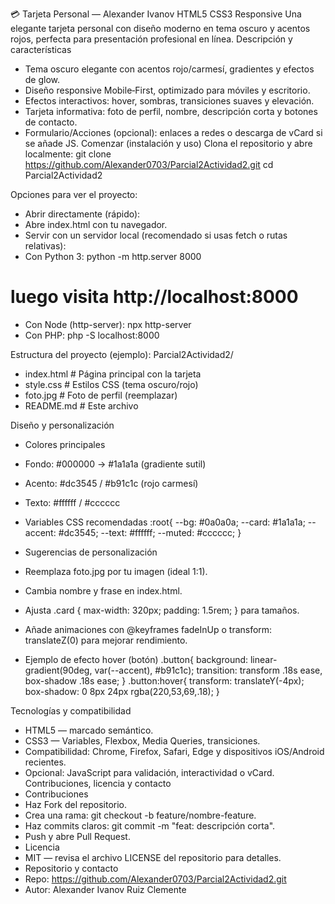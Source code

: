 💳 Tarjeta Personal — Alexander Ivanov
HTML5
CSS3
Responsive
Una elegante tarjeta personal con diseño moderno en tema oscuro y acentos rojos, perfecta para presentación profesional en línea.
Descripción y características
- Tema oscuro elegante con acentos rojo/carmesí, gradientes y efectos de glow.
- Diseño responsive Mobile‑First, optimizado para móviles y escritorio.
- Efectos interactivos: hover, sombras, transiciones suaves y elevación.
- Tarjeta informativa: foto de perfil, nombre, descripción corta y botones de contacto.
- Formulario/Acciones (opcional): enlaces a redes o descarga de vCard si se añade JS.
Comenzar (instalación y uso)
Clona el repositorio y abre localmente:
git clone https://github.com/Alexander0703/Parcial2Actividad2.git
cd Parcial2Actividad2


Opciones para ver el proyecto:
- Abrir directamente (rápido):
- Abre index.html con tu navegador.
- Servir con un servidor local (recomendado si usas fetch o rutas relativas):
- Con Python 3:
python -m http.server 8000
# luego visita http://localhost:8000
- Con Node (http-server):
npx http-server
- Con PHP:
php -S localhost:8000


Estructura del proyecto (ejemplo):
Parcial2Actividad2/
- index.html          # Página principal con la tarjeta
- style.css           # Estilos CSS (tema oscuro/rojo)
- foto.jpg            # Foto de perfil (reemplazar)
- README.md           # Este archivo


Diseño y personalización
- Colores principales
- Fondo: #000000 → #1a1a1a (gradiente sutil)
- Acento: #dc3545 / #b91c1c (rojo carmesí)
- Texto: #ffffff / #cccccc
- Variables CSS recomendadas
:root{
  --bg: #0a0a0a;
  --card: #1a1a1a;
  --accent: #dc3545;
  --text: #ffffff;
  --muted: #cccccc;
}


- Sugerencias de personalización
- Reemplaza foto.jpg por tu imagen (ideal 1:1).
- Cambia nombre y frase en index.html.
- Ajusta .card { max-width: 320px; padding: 1.5rem; } para tamaños.
- Añade animaciones con @keyframes fadeInUp o transform: translateZ(0) para mejorar rendimiento.
- Ejemplo de efecto hover (botón)
.button{
  background: linear-gradient(90deg, var(--accent), #b91c1c);
  transition: transform .18s ease, box-shadow .18s ease;
}
.button:hover{
  transform: translateY(-4px);
  box-shadow: 0 8px 24px rgba(220,53,69,.18);
}


Tecnologías y compatibilidad
- HTML5 — marcado semántico.
- CSS3 — Variables, Flexbox, Media Queries, transiciones.
- Compatibilidad: Chrome, Firefox, Safari, Edge y dispositivos iOS/Android recientes.
- Opcional: JavaScript para validación, interactividad o vCard.
Contribuciones, licencia y contacto
- Contribuciones
- Haz Fork del repositorio.
- Crea una rama: git checkout -b feature/nombre-feature.
- Haz commits claros: git commit -m "feat: descripción corta".
- Push y abre Pull Request.
- Licencia
- MIT — revisa el archivo LICENSE del repositorio para detalles.
- Repositorio y contacto
- Repo: https://github.com/Alexander0703/Parcial2Actividad2.git
- Autor: Alexander Ivanov Ruiz Clemente
